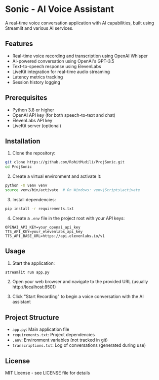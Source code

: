 # Sonic - AI Voice Assistant

A real-time voice conversation application with AI capabilities, built using Streamlit and various AI services.

## Features

- Real-time voice recording and transcription using OpenAI Whisper
- AI-powered conversation using OpenAI's GPT-3.5
- Text-to-speech response using ElevenLabs
- LiveKit integration for real-time audio streaming
- Latency metrics tracking
- Session history logging

## Prerequisites

- Python 3.8 or higher
- OpenAI API key (for both speech-to-text and chat)
- ElevenLabs API key
- LiveKit server (optional)

## Installation

1. Clone the repository:
```bash
git clone https://github.com/RohitMudili/ProjSonic.git
cd ProjSonic
```

2. Create a virtual environment and activate it:
```bash
python -m venv venv
source venv/bin/activate  # On Windows: venv\Scripts\activate
```

3. Install dependencies:
```bash
pip install -r requirements.txt
```

4. Create a `.env` file in the project root with your API keys:
```
OPENAI_API_KEY=your_openai_api_key
TTS_API_KEY=your_elevenlabs_api_key
TTS_API_BASE_URL=https://api.elevenlabs.io/v1
```

## Usage

1. Start the application:
```bash
streamlit run app.py
```

2. Open your web browser and navigate to the provided URL (usually http://localhost:8501)

3. Click "Start Recording" to begin a voice conversation with the AI assistant

## Project Structure

- `app.py`: Main application file
- `requirements.txt`: Project dependencies
- `.env`: Environment variables (not tracked in git)
- `transcriptions.txt`: Log of conversations (generated during use)

## License

MIT License - see LICENSE file for details 